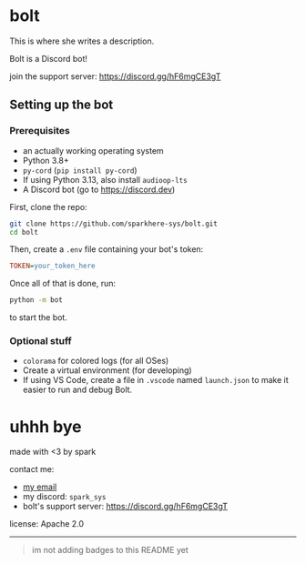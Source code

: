 # bolt
This is where she writes a description.

Bolt is a Discord bot!

join the support server: https://discord.gg/hF6mgCE3gT

## Setting up the bot

### Prerequisites

* an actually working operating system
* Python 3.8+
* `py-cord` (`pip install py-cord`)
* If using Python 3.13, also install `audioop-lts`
* A Discord bot (go to https://discord.dev)

First, clone the repo:

```bash
git clone https://github.com/sparkhere-sys/bolt.git
cd bolt
```

Then, create a `.env` file containing your bot's token:

```ini
TOKEN=your_token_here
```

Once all of that is done, run:
```bash
python -m bot
```
to start the bot.

### Optional stuff

* `colorama` for colored logs (for all OSes)
* Create a virtual environment (for developing)
* If using VS Code, create a file in `.vscode` named `launch.json` to make it easier to run and debug Bolt.

# uhhh bye

made with <3 by spark

contact me:
* [my email](mailto:spark-aur@proton.me)
* my discord: `spark_sys`
* bolt's support server: https://discord.gg/hF6mgCE3gT

license: Apache 2.0

___

> im not adding badges to this README yet